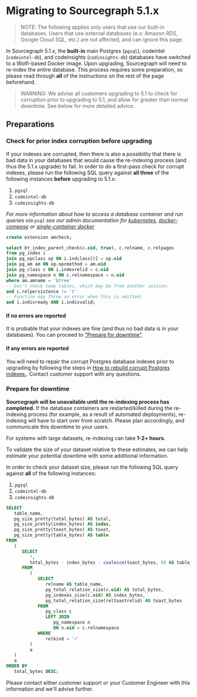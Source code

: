 # Migrating to Sourcegraph 5.1.x

> NOTE: The following applies only users that use our built-in databases. Users that use external databases (e.x: Amazon RDS, Google Cloud SQL, etc.) are not affected, and can ignore this page.

In Sourcegraph 5.1.x, the **built-in** main Postgres (`pgsql`), codeintel (`codeintel-db`), and codeinsights (`codinsights-db`) databases have switched to a Wolfi-based Docker image. Upon upgrading, Sourcegraph will need to re-index the entire database. This process requires some preparation, so please read through **all** of the instructions on the rest of the page beforehand.

> WARNING: We advise all customers upgrading to 5.1 to check for corruption prior to upgrading to 5.1, and allow for greater than normal downtime. See below for more detailed advice.

## Preparations

### Check for prior index corruption before upgrading

If your indexes are corrupted, then there is also a possibility that there is bad data in your databases that would cause the re-indexing process (and thus the 5.1.x upgrade) to fail. In order to do a first-pass check for corrupt indexes, please run the following SQL query against **all three** of the following instances **before** upgrading to 5.1.x:

1. `pgsql`
2. `codeintel-db`
3. `codeinsights-db`

*For more information about how to access a database container and run queries via `psql` see our admin documentation for [kubernetes](../deploy/kubernetes/operations.md#access-the-database), [docker-compose](../deploy/docker-compose/index.md#access-the-database) or [single-container docker](../deploy/docker-single-container/index.md#access-the-database)*

```sql
create extension amcheck;

select bt_index_parent_check(c.oid, true), c.relname, c.relpages
from pg_index i
join pg_opclass op ON i.indclass[0] = op.oid
join pg_am am ON op.opcmethod = am.oid
join pg_class c ON i.indexrelid = c.oid
join pg_namespace n ON c.relnamespace = n.oid
where am.amname = 'btree'
-- Don't check temp tables, which may be from another session:
and c.relpersistence != 't'
-- Function may throw an error when this is omitted:
and i.indisready AND i.indisvalid;
```

#### If no errors are reported

It is probable that your indexes are fine (and thus no bad data is in your databases). You can proceed to ["Prepare for downtime"](#prepare-for-downtime).

#### If any errors are reported

You will need to repair the corrupt Postgres database indexes prior to upgrading by following the steps in [How to rebuild corrupt Postgres indexes.](https://docs.sourcegraph.com/admin/how-to/rebuild-corrupt-postgres-indexes). Contact customer support with any questions.

### Prepare for downtime

**Sourcegraph will be unavailable until the re-indexing process has completed.** If the database containers are restarted/killed during the re-indexing process (for example, as a result of automated deployments), re-indexing will have to start over from scratch. Please plan accordingly, and communicate this downtime to your users.

For systems with large datasets, re-indexing can take **1-2+ hours**.

To validate the size of your dataset relative to these estimates, we can help estimate your potential downtime with some additional information.

In order to check your dataset size, please run the following SQL query against **all** of the following instances:

1. `pgsql`
2. `codeintel-db`
3. `codeinsights-db`

```sql
SELECT
   table_name,
   pg_size_pretty(total_bytes) AS total,
   pg_size_pretty(index_bytes) AS index,
   pg_size_pretty(toast_bytes) AS toast,
   pg_size_pretty(table_bytes) AS table 
FROM
   (
      SELECT
         *,
         total_bytes - index_bytes - coalesce(toast_bytes, 0) AS table_bytes 
      FROM
         (
            SELECT
               relname AS table_name,
               pg_total_relation_size(c.oid) AS total_bytes,
               pg_indexes_size(c.oid) AS index_bytes,
               pg_total_relation_size(reltoastrelid) AS toast_bytes 
            FROM
               pg_class c 
               LEFT JOIN
                  pg_namespace n 
                  ON n.oid = c.relnamespace 
            WHERE
               relkind = 'r' 
         )
         a 
   )
   a 
ORDER BY
   total_bytes DESC;
```

Please contact either customer support or your Customer Engineer with this information and we'll advise further.
